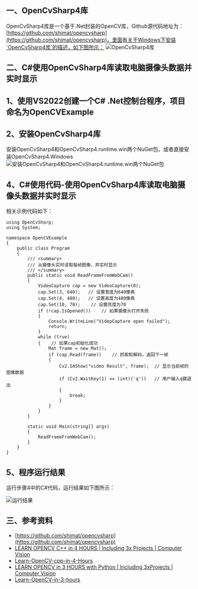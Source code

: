 ## 一、OpenCvSharp4库
OpenCvSharp4库是一个基于.Net封装的OpenCV库，Github源代码地址为：[https://github.com/shimat/opencvsharp](https://github.com/shimat/opencvsharp)，里面有关于Windows下安装`OpenCvSharp4库`的描述，如下图所示：
![OpenCvSharp4库](https://img-blog.csdnimg.cn/direct/46eb359cd4bc40929499a00504703119.png)
## 二、C#使用OpenCvSharp4库读取电脑摄像头数据并实时显示
## 1、使用VS2022创建一个C# .Net控制台程序，项目命名为OpenCVExample

## 2、安装OpenCvSharp4库
安装OpenCvSharp4和OpenCvSharp4.runtime.win两个NuGet包，或者直接安装OpenCvSharp4.Windows
![安装OpenCvSharp4和OpenCvSharp4.runtime.win两个NuGet包](https://img-blog.csdnimg.cn/direct/b452fee5b3304cf6852ad77ae1d8672a.png)

## 4、C#使用代码-使用OpenCvSharp4库读取电脑摄像头数据并实时显示
相关示例代码如下：
```CSharp
using OpenCvSharp;
using System;

namespace OpenCVExample
{
    public class Program
    {
        /// <summary>
        /// 从摄像头实时读取每帧图像，并实时显示
        /// </summary>
        public static void ReadFrameFromWebCam()
        {
            VideoCapture cap = new VideoCapture(0);
            cap.Set(3, 640);   // 设置宽度为640像素
            cap.Set(4, 480);   // 设置高度为480像素
            cap.Set(10, 70);    // 设置亮度为70
            if (!cap.IsOpened())    // 如果摄像头打开失败
            {
                Console.WriteLine("VidepCapture open failed");
                return;
            }
            while (true)
            {    // 如果cap初始化成功
                Mat frame = new Mat();
                if (cap.Read(frame))    // 抓取和解码，返回下一帧
                {
                    Cv2.ImShow("video Result", frame);  // 显示当前帧的图像数据
                    if (Cv2.WaitKey(1) == (int)('q'))   // 用户输入q键退出
                    {
                        break;
                    }
                }
            }
        }

        static void Main(string[] args)
        {
            ReadFrameFromWebCam();
        }
    }
}
```

## 5、程序运行结果
运行步骤4中的C#代码，运行结果如下图所示：

![运行结果](https://img-blog.csdnimg.cn/direct/2e5f71b9a2224ade8ae3529bebc595a8.png)
## 三、参考资料
- [https://github.com/shimat/opencvsharp](https://github.com/shimat/opencvsharp)
- [LEARN OPENCV C++ in 4 HOURS | Including 3x Projects | Computer Vision](https://www.youtube.com/watch?v=2FYm3GOonhk)
- [Learn-OpenCV-cpp-in-4-Hours](https://github.com/murtazahassan/Learn-OpenCV-cpp-in-4-Hours)
- [LEARN OPENCV in 3 HOURS with Python | Including 3xProjects | Computer Vision](https://youtu.be/WQeoO7MI0Bs)
- [Learn-OpenCV-in-3-hours](https://github.com/murtazahassan/Learn-OpenCV-in-3-hours)
